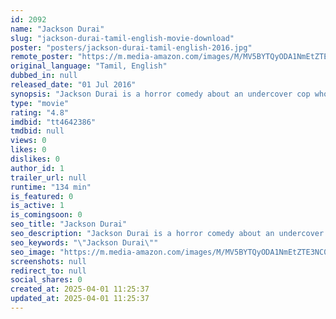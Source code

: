 ```yaml
---
id: 2092
name: "Jackson Durai"
slug: "jackson-durai-tamil-english-movie-download"
poster: "posters/jackson-durai-tamil-english-2016.jpg"
remote_poster: "https://m.media-amazon.com/images/M/MV5BYTQyODA1NmEtZTE3NC00ODE0LWFhNDMtZGZmYWMwYTkyZjYzXkEyXkFqcGdeQXVyMTEzNzg0Mjkx._V1_SX300.jpg"
original_language: "Tamil, English"
dubbed_in: null
released_date: "01 Jul 2016"
synopsis: "Jackson Durai is a horror comedy about an undercover cop who goes for investigation to a village that has been haunted for more than a century."
type: "movie"
rating: "4.8"
imdbid: "tt4642386"
tmdbid: null
views: 0
likes: 0
dislikes: 0
author_id: 1
trailer_url: null
runtime: "134 min"
is_featured: 0
is_active: 1
is_comingsoon: 0
seo_title: "Jackson Durai"
seo_description: "Jackson Durai is a horror comedy about an undercover cop who goes for investigation to a village that has been haunted for more than a century."
seo_keywords: "\"Jackson Durai\""
seo_image: "https://m.media-amazon.com/images/M/MV5BYTQyODA1NmEtZTE3NC00ODE0LWFhNDMtZGZmYWMwYTkyZjYzXkEyXkFqcGdeQXVyMTEzNzg0Mjkx._V1_SX300.jpg"
screenshots: null
redirect_to: null
social_shares: 0
created_at: 2025-04-01 11:25:37
updated_at: 2025-04-01 11:25:37
---
```


